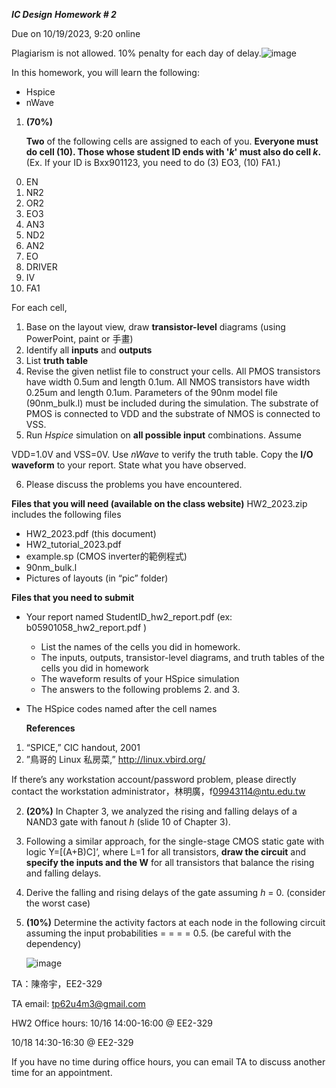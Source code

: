 ***IC Design***  ***Homework # 2***

Due on 10/19/2023, 9:20 online 

Plagiarism is not allowed. 10% penalty for each day of delay.![image]([Aspose.Words.7faa3009-5f86-483b-ae22-53f8b2f7016e.001.png](https://github.com/ptchan/Integrated-Circuit-Design-Project1/blob/main/Aspose.Words.7faa3009-5f86-483b-ae22-53f8b2f7016e.001.png))

In this homework, you will learn the following:  

- Hspice  
- nWave 
1. **(70%)**  

   **Two** of the following cells are assigned to each of you. **Everyone must do cell (10). Those whose student ID ends with '*k*' must also do cell *k*.** (Ex. If your ID is Bxx901123, you need to do (3) EO3, (10) FA1.) 

0) EN 
0) NR2 
0) OR2 
0) EO3 
0) AN3 
0) ND2  
0) AN2 
0) EO 
0) DRIVER 
0) IV 
0) FA1  

For each cell,  

1. Base on the layout view, draw **transistor-level** diagrams (using PowerPoint, paint or  手畫)  
1. Identify all **inputs** and **outputs**  
1. List **truth table**  
1. Revise the given netlist file to construct your cells. All PMOS transistors have width 0.5um and length 0.1um. All NMOS transistors have width 0.25um and length 0.1um. Parameters of the 90nm model file (90nm\_bulk.l) must be included during the simulation. The substrate of PMOS is connected to VDD and the substrate of NMOS is connected to VSS.  
1. Run *Hspice* simulation on **all possible input** combinations. Assume 

VDD=1.0V and VSS=0V. Use *nWave* to verify the truth table. Copy the **I/O waveform** to your report. State what you have observed.  

6. Please discuss the problems you have encountered.  

**Files that you will need (available on the class website)**  HW2\_2023.zip includes the following files  

- HW2\_2023.pdf (this document)  
- HW2\_tutorial\_2023.pdf 
- example.sp (CMOS inverter的範例程式) 
- 90nm\_bulk.l 
- Pictures of layouts (in “pic” folder)  

**Files that you need to submit** 

- Your report named StudentID\_hw2\_report.pdf (ex: b05901058\_hw2\_report.pdf ) 
  - List the names of the cells you did in homework. 
  - The inputs, outputs, transistor-level diagrams, and truth tables of the cells you did in homework 
  - The waveform results of your HSpice simulation 
  - The answers to the following problems 2. and 3. 
- The HSpice codes named after the cell names 

  **References**  

1. “SPICE,” CIC handout, 2001  
1. ”鳥哥的 Linux 私房菜,” [http://linux.vbird.org/ ](http://linux.vbird.org/)

If there’s any workstation account/password problem, please directly contact the workstation administrator，林明廣，f[09943114@ntu.edu.tw ](mailto:f09943114@ntu.edu.tw)

2. **(20%)** In Chapter 3, we analyzed the rising and falling delays of a NAND3 gate with fanout *h* (slide 10 of Chapter 3). 
1. Following a similar approach, for the single-stage CMOS static gate with logic Y=[(A+B)C]’, where L=1 for all transistors, **draw the circuit** and **specify the inputs and the W** for all transistors that balance the rising and falling delays. 
1. Derive the falling and rising delays of the gate assuming *h* = 0. (consider the worst case) 
3. **(10%)** Determine the activity factors at each node in the following circuit assuming the input probabilities  = = = = 0.5.  (be careful with the dependency) 

   ![image](https://github.com/ptchan/Integrated-Circuit-Design-Project1/blob/main/Aspose.Words.7faa3009-5f86-483b-ae22-53f8b2f7016e.002.png)

TA：陳帝宇，EE2-329 

TA email: tp62u4m3@gmail.com 

HW2 Office hours:  10/16 14:00-16:00 @ EE2-329 

10/18 14:30-16:30 @ EE2-329 

If you have no time during office hours, you can email TA to discuss another time for an appointment.
